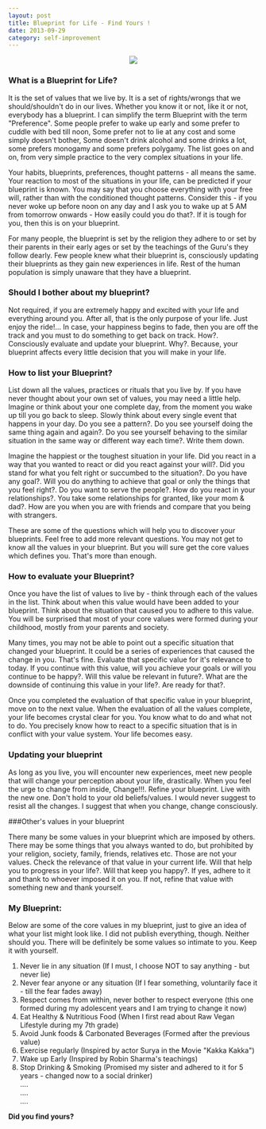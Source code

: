 ```yaml
---
layout: post
title: Blueprint for Life - Find Yours !
date: 2013-09-29
category: self-improvement
---
```


<div style="text-align: center;">
<img src="{{site.url}}/img/blueprint-for-life-smileprem-premkumar-masilamani.jpg"/>
</div>  

### What is a Blueprint for Life?  
  
It is the set of values that we live by. It is a set of rights/wrongs that we should/shouldn't do in our lives. Whether you know it or not, like it or not, everybody has a blueprint. I can simplify the term Blueprint with the term "Preference". Some people prefer to wake up early and some prefer to cuddle with bed till noon, Some prefer not to lie at any cost and some simply doesn't bother, Some doesn't drink alcohol and some drinks a lot, some prefers monogamy and some prefers polygamy. The list goes on and on, from very simple practice to the very complex situations in your life.   
  
Your habits, blueprints, preferences, thought patterns - all means the same. Your reaction to most of the situations in your life, can be predicted if your blueprint is known. You may say that you choose everything with your free will, rather than with the conditioned thought patterns. Consider this - if you never woke up before noon on any day and I ask you to wake up at 5 AM from tomorrow onwards - How easily could you do that?. If it is tough for you, then this is on your blueprint.  
  
For many people, the blueprint is set by the religion they adhere to or set by their parents in their early ages or set by the teachings of the Guru's they follow dearly. Few people knew what their blueprint is, consciously updating their blueprints as they gain new experiences in life. Rest of the human population is simply unaware that they have a blueprint.  
  
### Should I bother about my blueprint?  
  
Not required, if you are extremely happy and excited with your life and everything around you. After all, that is the only purpose of your life. Just enjoy the ride!... In case, your happiness begins to fade, then you are off the track and you must to do something to get back on track. How?. Consciously evaluate and update your blueprint. Why?. Because, your blueprint affects every little decision that you will make in your life.  
  
### How to list your Blueprint?  
  
List down all the values, practices or rituals that you live by. If you have never thought about your own set of values, you may need a little help. Imagine or think about your one complete day, from the moment you wake up till you go back to sleep. Slowly think about every single event that happens in your day. Do you see a pattern?. Do you see yourself doing the same thing again and again?. Do you see yourself behaving to the similar situation in the same way or different way each time?. Write them down.  
  
Imagine the happiest or the toughest situation in your life. Did you react in a way that you wanted to react or did you react against your will?. Did you stand for what you felt right or succumbed to the situation?. Do you have any goal?. Will you do anything to achieve that goal or only the things that you feel right?. Do you want to serve the people?. How do you react in your relationships?. You take some relationships for granted, like your mom & dad?. How are you when you are with friends and compare that you being with strangers.  
  
These are some of the questions which will help you to discover your blueprints. Feel free to add more relevant questions. You may not get to know all the values in your blueprint. But you will sure get the core values which defines you. That's more than enough.  
  
### How to evaluate your Blueprint?  
  
Once you have the list of values to live by - think through each of the values in the list. Think about when this value would have been added to your blueprint. Think about the situation that caused you to adhere to this value. You will be surprised that most of your core values were formed during your childhood, mostly from your parents and society.  
  
Many times, you may not be able to point out a specific situation that changed your blueprint. It could be a series of experiences that caused the change in you. That's fine. Evaluate that specific value for it's relevance to today. If you continue with this value, will you achieve your goals or will you continue to be happy?. Will this value be relevant in future?. What are the downside of continuing this value in your life?. Are ready for that?.  
  
Once you completed the evaluation of that specific value in your blueprint, move on to the next value. When the evaluation of all the values complete, your life becomes crystal clear for you. You know what to do and what not to do. You precisely know how to react to a specific situation that is in conflict with your value system. Your life becomes easy.  
  
### Updating your blueprint  
  
As long as you live, you will encounter new experiences, meet new people that will change your perception about your life, drastically. When you feel the urge to change from inside, Change!!!. Refine your blueprint. Live with the new one. Don't hold to your old beliefs/values. I would never suggest to resist all the changes. I suggest that when you change, change consciously.  
  
###Other's values in your blueprint  
  
There many be some values in your blueprint which are imposed by others. There may be some things that you always wanted to do, but prohibited by your religion, society, family, friends, relatives etc. Those are not your values. Check the relevance of that value in your current life. Will that help you to progress in your life?. Will that keep you happy?. If yes, adhere to it and thank to whoever imposed it on you. If not, refine that value with something new and thank yourself.  
  
### My Blueprint:  
  
Below are some of the core values in my blueprint, just to give an idea of what your list might look like. I did not publish everything, though. Neither should you. There will be definitely be some values so intimate to you. Keep it with yourself.  
  
1. Never lie in any situation (If I must, I choose NOT to say anything - but never lie)  
2. Never fear anyone or any situation (If I fear something, voluntarily face it - till the fear fades away)   
3. Respect comes from within, never bother to respect everyone (this one formed during my adolescent years and I am trying to change it now)  
4. Eat Healthy & Nutritious Food (When I first read about Raw Vegan Lifestyle during my 7th grade)  
5. Avoid Junk foods & Carbonated Beverages (Formed after the previous value)  
6. Exercise regularly (Inspired by actor Surya in the Movie "Kakka Kakka")  
7. Wake up Early (Inspired by Robin Sharma's teachings)   
8. Stop Drinking & Smoking (Promised my sister and adhered to it for 5 years - changed now to a social drinker)  
....  
....  
....  
  
**Did you find yours?**  


